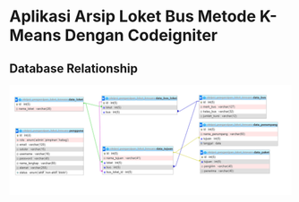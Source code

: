 # Aplikasi Arsip Loket Bus Metode K-Means Dengan Codeigniter

## Database Relationship

![Database Design](database.PNG)